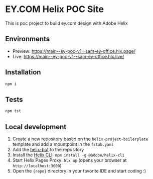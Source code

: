 # EY.COM Helix POC Site
This is poc project to build ey.com design with Adobe Helix

## Environments
- Preview: https://main--ey-poc-v1--sam-ey-office.hlx.page/
- Live: https://main--ey-poc-v1--sam-ey-office.hlx.live/

## Installation

```sh
npm i
```

## Tests

```sh
npm tst
```

## Local development

1. Create a new repository based on the `helix-project-boilerplate` template and add a mountpoint in the `fstab.yaml`
1. Add the [helix-bot](https://github.com/apps/helix-bot) to the repository
1. Install the [Helix CLI](https://github.com/adobe/helix-cli): `npm install -g @adobe/helix-cli`
1. Start Helix Pages Proxy: `hlx up` (opens your browser at `http://localhost:3000`)
1. Open the `{repo}` directory in your favorite IDE and start coding :)
